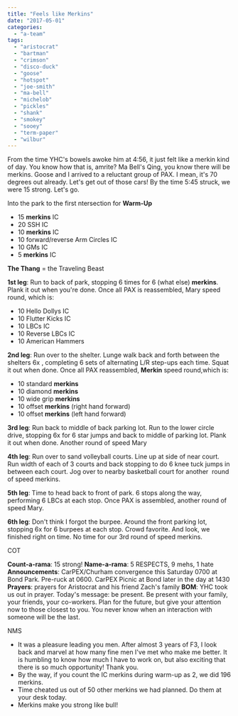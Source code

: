 ```yaml
---
title: "Feels like Merkins"
date: "2017-05-01"
categories: 
  - "a-team"
tags: 
  - "aristocrat"
  - "bartman"
  - "crimson"
  - "disco-duck"
  - "goose"
  - "hotspot"
  - "joe-smith"
  - "ma-bell"
  - "michelob"
  - "pickles"
  - "shank"
  - "smokey"
  - "sooey"
  - "term-paper"
  - "wilbur"
---
```


From the time YHC's bowels awoke him at 4:56, it just felt like a merkin kind of day. You know how that is, amrite? Ma Bell's Qing, you know there will be merkins. Goose and I arrived to a reluctant group of PAX. I mean, it's 70 degrees out already. Let's get out of those cars! By the time 5:45 struck, we were 15 strong. Let's go.

Into the park to the first ntersection for **Warm-Up**

- 15 **merkins** IC
- 20 SSH IC
- 10 **merkins** IC
- 10 forward/reverse Arm Circles IC
- 10 GMs IC
- 5 **merkins** IC

**The Thang** = the Traveling Beast

**1st leg**: Run to back of park, stopping 6 times for 6 (what else) **merkins**. Plank it out when you're done. Once all PAX is reassembled, Mary speed round, which is:

- 10 Hello Dollys IC
- 10 Flutter Kicks IC
- 10 LBCs IC
- 10 Reverse LBCs IC
- 10 American Hammers

**2nd leg**: Run over to the shelter. Lunge walk back and forth between the shelters 6x , completing 6 sets of alternating L/R step-ups each time. Squat it out when done. Once all PAX reassembled, **Merkin** speed round,which is:

- 10 standard **merkins**
- 10 diamond **merkins**
- 10 wide grip **merkins**
- 10 offset **merkins** (right hand forward)
- 10 offset **merkins** (left hand forward)

**3rd leg**: Run back to middle of back parking lot. Run to the lower circle drive, stopping 6x for 6 star jumps and back to middle of parking lot. Plank it out when done. Another round of speed Mary

**4th leg**: Run over to sand volleyball courts. Line up at side of near court. Run width of each of 3 courts and back stopping to do 6 knee tuck jumps in between each court. Jog over to nearby basketball court for another  round of speed merkins.

**5th leg**: Time to head back to front of park. 6 stops along the way, performing 6 LBCs at each stop. Once PAX is assembled, another round of speed Mary.

**6th leg**: Don't think I forgot the burpee. Around the front parking lot, stopping 6x for 6 burpees at each stop. Crowd favorite. And look, we finished right on time. No time for our 3rd round of speed merkins.

COT

**Count-a-rama**: 15 strong! **Name-a-rama**: 5 RESPECTS, 9 mehs, 1 hate **Announcements**: CarPEX/Churham convergence this Saturday 0700 at Bond Park. Pre-ruck at 0600. CarPEX Picnic at Bond later in the day at 1430 **Prayers**: prayers for Aristocrat and his friend Zach's family **BOM**: YHC took us out in prayer. Today's message: be present. Be present with your family, your friends, your co-workers. Plan for the future, but give your attention now to those closest to you. You never know when an interaction with someone will be the last.

NMS

- It was a pleasure leading you men. After almost 3 years of F3, I look back and marvel at how many fine men I've met who make me better. It is humbling to know how much I have to work on, but also exciting that there is so much opportunity! Thank you.
- By the way, if you count the IC merkins during warm-up as 2, we did 196 merkins.
- Time cheated us out of 50 other merkins we had planned. Do them at your desk today.
- Merkins make you strong like bull!
